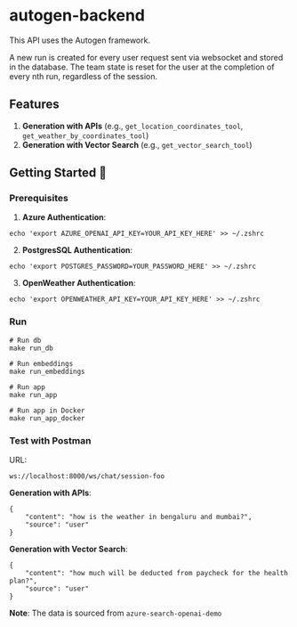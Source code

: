 # autogen-backend

This API uses the Autogen framework.

A new run is created for every user request sent via websocket and stored in the database. The team state is reset for the user at the completion of every nth run, regardless of the session.
 

## Features

1. **Generation with APIs** (e.g., `get_location_coordinates_tool`, `get_weather_by_coordinates_tool`)
2. **Generation with Vector Search** (e.g., `get_vector_search_tool`)

## Getting Started 🚀

### Prerequisites

1. **Azure Authentication**:

```
echo 'export AZURE_OPENAI_API_KEY=YOUR_API_KEY_HERE' >> ~/.zshrc
```

2. **PostgresSQL Authentication**:

```
echo 'export POSTGRES_PASSWORD=YOUR_PASSWORD_HERE' >> ~/.zshrc
```

3. **OpenWeather Authentication**:

```
echo 'export OPENWEATHER_API_KEY=YOUR_API_KEY_HERE' >> ~/.zshrc
```

### Run

```
# Run db
make run_db

# Run embeddings
make run_embeddings

# Run app
make run_app

# Run app in Docker
make run_app_docker

```

### Test with Postman

URL:

```
ws://localhost:8000/ws/chat/session-foo
```

**Generation with APIs**:
```
{
    "content": "how is the weather in bengaluru and mumbai?",
    "source": "user"
}

```
**Generation with Vector Search**:
```
{
    "content": "how much will be deducted from paycheck for the health plan?",
    "source": "user"
}
```

**Note**: The data is sourced from ```azure-search-openai-demo```
